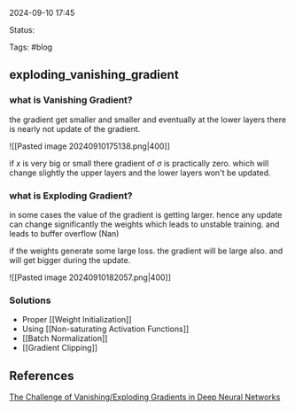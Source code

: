 

2024-09-10 17:45

Status: 

Tags: #blog

## exploding_vanishing_gradient

### what is Vanishing Gradient?

the gradient get smaller and smaller and eventually at the  lower layers there is nearly not update of the gradient.

![[Pasted image 20240910175138.png|400]]

if $x$ is very big or small there gradient of $\sigma$ is practically zero.
which will change slightly the upper layers and the lower layers won't be updated.

### what is Exploding Gradient?

in some cases the value of the gradient is getting larger. hence any update can change significantly the weights which leads to unstable training. 
and leads to buffer overflow (Nan)

if the weights generate some large loss. the gradient will be large also. 
and will get bigger during the update.

![[Pasted image 20240910182057.png|400]]

### Solutions

- Proper [[Weight Initialization]]
- Using [[Non-saturating Activation Functions]]
- [[Batch Normalization]]
- [[Gradient Clipping]]


## References

[The Challenge of Vanishing/Exploding Gradients in Deep Neural Networks](https://www.analyticsvidhya.com/blog/2021/06/the-challenge-of-vanishing-exploding-gradients-in-deep-neural-networks/)

